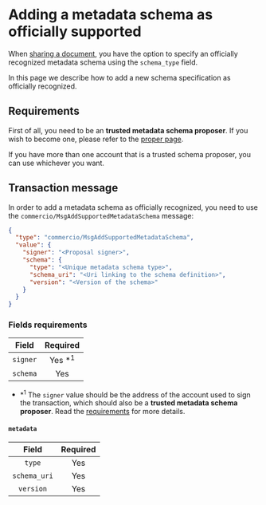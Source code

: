 # Adding a metadata schema as officially supported
When [sharing a document](send-document.md), you have the option to specify an officially recognized metadata schema
using the `schema_type` field. 

In this page we describe how to add a new schema specification as officially recognized. 

## Requirements
First of all, you need to be an **trusted metadata schema proposer**. If you wish to become one, please refer 
to the [proper page](../trusted-metadata-schema-proposers.md). 

If you have more than one account that is a trusted schema proposer, you can use whichever you want. 

## Transaction message
In order to add a metadata schema as officially recognized, you need to use the 
`commercio/MsgAddSupportedMetadataSchema` message:

```json
{
  "type": "commercio/MsgAddSupportedMetadataSchema",
  "value": {
    "signer": "<Proposal signer>",
    "schema": {
      "type": "<Unique metadata schema type>",
      "schema_uri": "<Uri linking to the schema definition>",
      "version": "<Version of the schema>"
    }
  }
}
```

### Fields requirements
| Field | Required | 
| :---: | :------: | 
| `signer` | Yes *<sup>1</sup> |
| `schema` | Yes |

- *<sup>1</sup> The `signer` value should be the address of the account used to sign the transaction, 
which should also be a **trusted metadata schema proposer**. Read the [requirements](#requirements) for more details.

#### `metadata`
| Field | Required | 
| :---: | :------: |
| `type` | Yes |
| `schema_uri` | Yes | 
| `version` | Yes |  